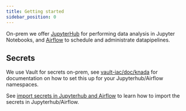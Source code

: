 ```yaml
---
title: Getting started
sidebar_position: 0
---
```


On-prem we offer [JupyterHub](jupyterhub.md) for performing data analysis in Jupyter Notebooks, and [Airflow](airflow.md)
to schedule and administrate datapipelines.

## Secrets

We use Vault for secrets on-prem, see [vault-iac/doc/knada](https://github.com/navikt/vault-iac/blob/master/doc/knada.md)
for documentation on how to set this up for your Jupyterhub/Airflow namespaces.

See [import secrets in Jupyterhub and Airflow](vault/#import-the-secrets-in-jupyterhub-and-airflow) to learn how to import 
the secrets in Jupyterhub/Airflow.
